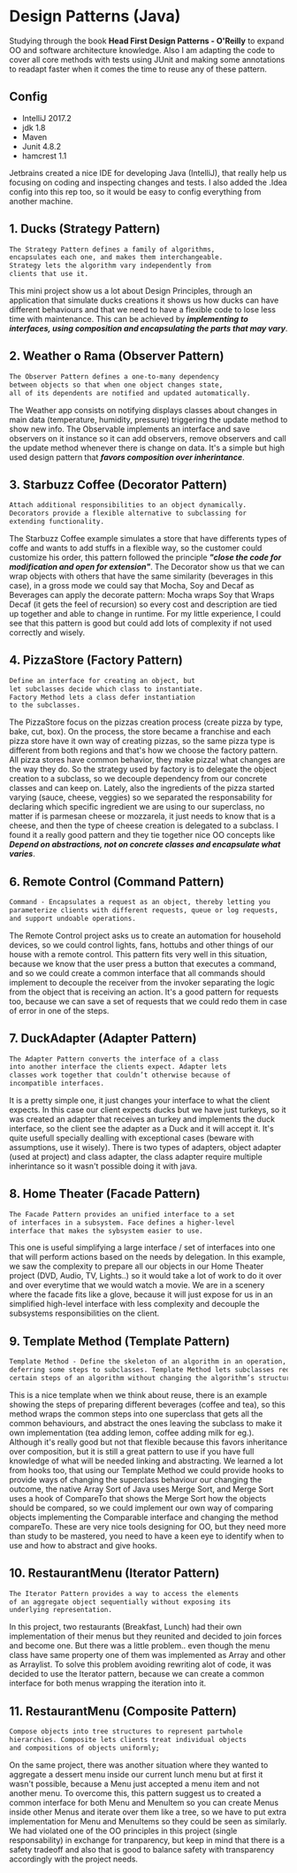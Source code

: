 # Design Patterns (Java)
Studying through the book **Head First Design Patterns - O'Reilly** to expand OO and software architecture knowledge. Also I am adapting the code to cover all core methods with tests using JUnit and making some annotations to readapt faster when it comes the time to reuse any of these pattern. 

## Config

* IntelliJ 2017.2
* jdk 1.8
* Maven
* Junit 4.8.2
* hamcrest 1.1

Jetbrains created a nice IDE for developing Java (IntelliJ), that really help us focusing on coding and inspecting changes and tests. I also added the .Idea config into this rep too, so it would be easy to config everything from another machine.

## 1. Ducks (Strategy Pattern)

```html
The Strategy Pattern defines a family of algorithms,
encapsulates each one, and makes them interchangeable.
Strategy lets the algorithm vary independently from
clients that use it.
```

This mini project show us a lot about Design Principles, through an application that simulate ducks creations it shows us how ducks can have different behaviours and that we need to have a flexible code to lose less time with maintenance. This can be achieved by **_implementing to interfaces, using composition and encapsulating the parts that may vary_**.


## 2. Weather o Rama (Observer Pattern)

```html
The Observer Pattern defines a one-to-many dependency 
between objects so that when one object changes state, 
all of its dependents are notified and updated automatically.
```  

The Weather app consists on notifying displays classes about changes in main data (temperature, humidity, pressure) triggering the update method to show new info. The Observable implements an interface and save observers on it instance so it can add observers, remove observers and call the update method whenever there is change on data. It's a simple but high used design pattern that **_favors composition over inherintance_**.

## 3. Starbuzz Coffee (Decorator Pattern)

```html
Attach additional responsibilities to an object dynamically.
Decorators provide a flexible alternative to subclassing for 
extending functionality.
```

The Starbuzz Coffee example simulates a store that have differents types of coffe and wants to add stuffs in a flexible way, so the customer could customize his order, this pattern followed the principle **_"close the code for modification and open for extension"_**. The Decorator show us that we can wrap objects with others that have the same similarity (beverages in this case), in a gross mode we could say that Mocha, Soy and Decaf as Beverages can apply the decorate pattern: Mocha wraps Soy that Wraps Decaf (it gets the feel of recursion) so every cost and description are tied up together and able to change in runtime.
For my little experience, I could see that this pattern is good but could add lots of complexity if not used correctly and wisely.

## 4. PizzaStore (Factory Pattern)


```html
Define an interface for creating an object, but
let subclasses decide which class to instantiate. 
Factory Method lets a class defer instantiation 
to the subclasses.
```

The PizzaStore focus on the pizzas creation process (create pizza by type, bake, cut, box). On the process, the store became a franchise and each pizza store have it own way of creating pizzas, so the same pizza type is different from both regions and that's how we choose the factory pattern. All pizza stores have common behavior, they make pizza! what changes are the way they do. So the strategy used by factory is to delegate the object creation to a subclass, so we decouple dependency from our concrete classes and can keep on. Lately, also the ingredients of the pizza started varying (sauce, cheese, veggies) so we separated the responsability for declaring which specific ingredient we are using to our superclass, no matter if is parmesan cheese or mozzarela, it just needs to know that is a cheese, and then the type of cheese creation is delegated to a subclass. I found it a really good pattern and they tie together nice OO concepts like _**Depend on abstractions, not on concrete classes and encapsulate what varies**_.


## 6. Remote Control (Command Pattern)

```html
Command - Encapsulates a request as an object, thereby letting you
parameterize clients with different requests, queue or log requests, 
and support undoable operations.
```

The Remote Control project asks us to create an automation for household devices, so we could control lights, fans, hottubs and other things of our house with a remote control. This pattern fits very well in this situation, because we know that the user press a button that executes a command, and so we could create a common interface that all commands should implement to decouple the receiver from the invoker separating the logic from the object that is receiving an action. It's a good pattern for requests too, because we can save a set of requests that we could redo them in case of error in one of the steps.

## 7. DuckAdapter (Adapter Pattern)

```html
The Adapter Pattern converts the interface of a class
into another interface the clients expect. Adapter lets
classes work together that couldn’t otherwise because of
incompatible interfaces.
```

It is a pretty simple one, it just changes your interface to what the client expects. In this case our client expects ducks but we have just turkeys, so it was created an adapter that receives an turkey and implements the duck interface, so the client see the adapter as a Duck and it will accept it. It's quite usefull specially dealling with exceptional cases (beware with assumptions, use it wisely). There is two types of adapters, object adapter (used at project) and class adapter, the class adapter require multiple inherintance so it wasn't possible doing it with java.

## 8. Home Theater (Facade Pattern)

```html
The Facade Pattern provides an unified interface to a set 
of interfaces in a subsystem. Face defines a higher-level 
interface that makes the sybsystem easier to use.
```
This one is useful simplifying a large interface / set of interfaces into one that will perform actions based on the needs by delegation. In this example, we saw the complexity to prepare all our objects in our Home Theater project (DVD, Audio, TV, Lights..) so it would take a lot of work to do it over and over everytime that we would watch a movie. We are in a scenery where the facade fits like a glove, because it will just expose for us in an simplified high-level interface with less complexity and decouple the subsystems responsibilities on the client.

## 9. Template Method (Template Pattern)

```html
Template Method - Define the skeleton of an algorithm in an operation,
deferring some steps to subclasses. Template Method lets subclasses redefine
certain steps of an algorithm without changing the algorithm’s structure.
```
This is a nice template when we think about reuse, there is an example showing the steps of preparing different beverages (coffee and tea), so this method wraps the common steps into one superclass that gets all the common behaviours, and abstract the ones leaving the subclass to make it own implementation (tea adding lemon, coffee adding milk for eg.). Although it's really good but not that flexible because this favors inheritance over composition, but it is still a great pattern to use if you have full knowledge of what will be needed linking and abstracting. We learned a lot from hooks too, that using our Template Method we could provide hooks to provide ways of changing the superclass behaviour our changing the outcome, the native Array Sort of Java uses Merge Sort, and Merge Sort uses a hook of CompareTo that shows the Merge Sort how the objects should be compared, so we could implement our own way of comparing objects implementing the Comparable interface and changing the method compareTo. These are very nice tools designing for OO, but they need more than study to be mastered, you need to have a keen eye to identify when to use and how to abstract and give hooks.

## 10. RestaurantMenu (Iterator Pattern)

```html
The Iterator Pattern provides a way to access the elements 
of an aggregate object sequentially without exposing its 
underlying representation.
```

In this project, two restaurants (Breakfast, Lunch) had their own implementation of their menus but they reunited and decided to join forces and become one. But there was a little problem.. even though the menu class have same property one of them was implemented as Array and other as Arraylist. To solve this problem avoiding rewriting alot of code, it was decided to use the Iterator pattern, because we can create a common interface for both menus wrapping the iteration into it.

## 11. RestaurantMenu (Composite Pattern)

```html
Compose objects into tree structures to represent partwhole
hierarchies. Composite lets clients treat individual objects 
and compositions of objects uniformly;
```

On the same project, there was another situation where they wanted to aggregate a dessert menu inside our current lunch menu but at first it wasn't possible, because a Menu just accepted a menu item and not another menu. To overcome this, this pattern suggest us to created a common interface for both Menu and MenuItem so you can create Menus inside other Menus and iterate over them like a tree, so we have to put extra implementation for Menu and MenuItems so they could be seen as similarly. We had violated one of the OO principles in this project (single responsability) in exchange for tranparency, but keep in mind that there is a safety tradeoff and also that is good to balance safety with transparency accordingly with the project needs.
